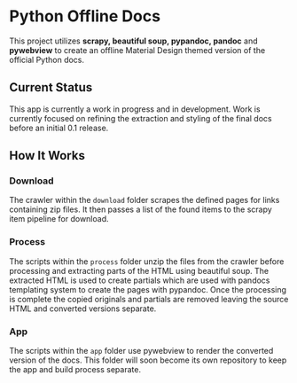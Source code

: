 # Python Offline Docs
This project utilizes **scrapy, beautiful soup, pypandoc, pandoc** and **pywebview** to 
create an offline Material Design themed version of the official Python 
docs.

## Current Status
This app is currently a work in progress and in development. Work is 
currently focused on refining the extraction and styling of the final 
docs before an initial 0.1 release.

## How It Works
### Download
The crawler within the `download` folder scrapes the defined pages for 
links containing zip files. It then passes a list of the found items to 
the scrapy item pipeline for download.

### Process
The scripts within the `process` folder unzip the files from the crawler 
before processing and extracting parts of the HTML using beautiful soup. 
The extracted HTML is used to create partials which are used with 
pandocs templating system to create the pages with pypandoc. Once the 
processing is complete the copied originals and partials are removed 
leaving the source HTML and converted versions separate.

### App
The scripts within the `app` folder use pywebview to render the 
converted version of the docs. This folder will soon become its own 
repository to keep the app and build process separate.
